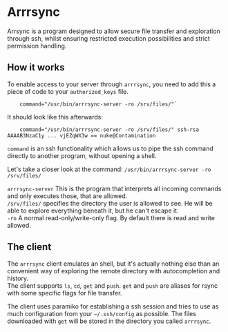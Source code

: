 # Arrrsync

Arrsync is a program designed to allow secure file transfer and exploration through ssh, whilst ensuring restricted execution possibilities and strict permission handling.

## How it works

To enable access to your server through `arrrsync`, you need to add this a piece of code to your `authorized_keys` file.

        command="/usr/bin/arrrsync-server -ro /srv/files/"`

It should look like this afterwards:

        command="/usr/bin/arrrsync-server -ro /srv/files/" ssh-rsa AAAAB3NzaC1y ... vjEZqWX3w == nuke@Contamination

`command` is an ssh functionality which allows us to pipe the ssh command directly to another program, without opening a shell.  

Let's take a closer look at the command: `/usr/bin/arrrsync-server -ro /srv/files/`

`arrrsync-server` This is the program that interprets all incoming commands and only executes those, that are allowed.  
`/srv/files/` specifies the directory the user is allowed to see. He will be able to explore everything beneath it, but he can't escape it.  
`-ro` A normal read-only/write-only flag. By default there is read and write allowed.  

## The client

The `arrrsync` client emulates an shell, but it's actually nothing else than an convenient way of exploring the remote directory with autocompletion and history.  
The client supports `ls`, `cd`, `get` and `push`. `get` and `push` are aliases for rsync with some specific flags for file transfer.

The client uses paramiko for establishing a ssh session and tries to use as much configuration from your `~/.ssh/config` as possible.
The files downloaded with `get` will be stored in the directory you called `arrrsync`.
